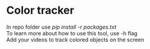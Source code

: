 # Color tracker
In repo folder use _pip install -r packages.txt_ <br>
To learn more about how to use this tool, use -h flag <br>
Add your videos to track colored objects on the screen <br>